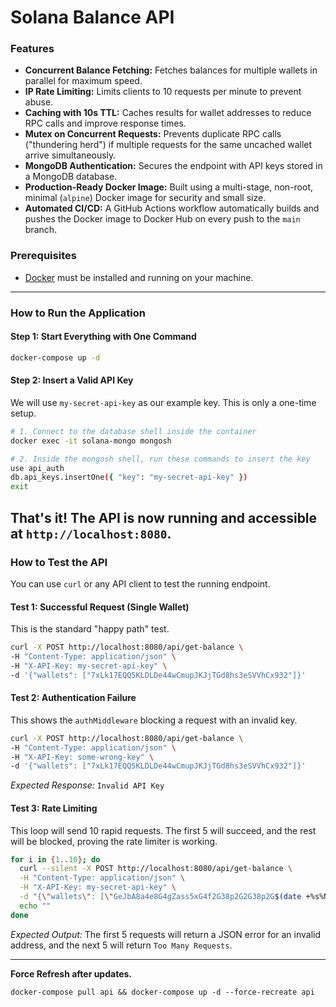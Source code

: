 # Solana Balance API

### Features

- **Concurrent Balance Fetching:** Fetches balances for multiple wallets in parallel for maximum speed.
- **IP Rate Limiting:** Limits clients to 10 requests per minute to prevent abuse.
- **Caching with 10s TTL:** Caches results for wallet addresses to reduce RPC calls and improve response times.
- **Mutex on Concurrent Requests:** Prevents duplicate RPC calls ("thundering herd") if multiple requests for the same uncached wallet arrive simultaneously.
- **MongoDB Authentication:** Secures the endpoint with API keys stored in a MongoDB database.
- **Production-Ready Docker Image:** Built using a multi-stage, non-root, minimal (`alpine`) Docker image for security and small size.
- **Automated CI/CD:** A GitHub Actions workflow automatically builds and pushes the Docker image to Docker Hub on every push to the `main` branch.

### Prerequisites

- [Docker](https://www.docker.com/products/docker-desktop/) must be installed and running on your machine.

---

### How to Run the Application

#### Step 1: Start Everything with One Command

```bash
docker-compose up -d
```

#### Step 2: Insert a Valid API Key

We will use `my-secret-api-key` as our example key. This is only a one-time setup.

```bash
# 1. Connect to the database shell inside the container
docker exec -it solana-mongo mongosh

# 2. Inside the mongosh shell, run these commands to insert the key
use api_auth
db.api_keys.insertOne({ "key": "my-secret-api-key" })
exit
```

## **That's it! The API is now running and accessible at `http://localhost:8080`.**

### How to Test the API

You can use `curl` or any API client to test the running endpoint.

#### Test 1: Successful Request (Single Wallet)

This is the standard "happy path" test.

```bash
curl -X POST http://localhost:8080/api/get-balance \
-H "Content-Type: application/json" \
-H "X-API-Key: my-secret-api-key" \
-d '{"wallets": ["7xLk17EQQ5KLDLDe44wCmupJKJjTGd8hs3eSVVhCx932"]}'
```

#### Test 2: Authentication Failure

This shows the `authMiddleware` blocking a request with an invalid key.

```bash
curl -X POST http://localhost:8080/api/get-balance \
-H "Content-Type: application/json" \
-H "X-API-Key: some-wrong-key" \
-d '{"wallets": ["7xLk17EQQ5KLDLDe44wCmupJKJjTGd8hs3eSVVhCx932"]}'
```

_Expected Response:_ `Invalid API Key`

#### Test 3: Rate Limiting

This loop will send 10 rapid requests. The first 5 will succeed, and the rest will be blocked, proving the rate limiter is working.

```bash
for i in {1..10}; do
  curl --silent -X POST http://localhost:8080/api/get-balance \
  -H "Content-Type: application/json" \
  -H "X-API-Key: my-secret-api-key" \
  -d "{\"wallets\": [\"GeJbA8a4e8G4gZass5xG4f2G38p2G2G38p2G$(date +%s%N)\"]}" # Unique wallet to bypass cache
  echo ""
done
```

_Expected Output:_ The first 5 requests will return a JSON error for an invalid address, and the next 5 will return `Too Many Requests`.

---

**Force Refresh after updates.**

`docker-compose pull api && docker-compose up -d --force-recreate api`
